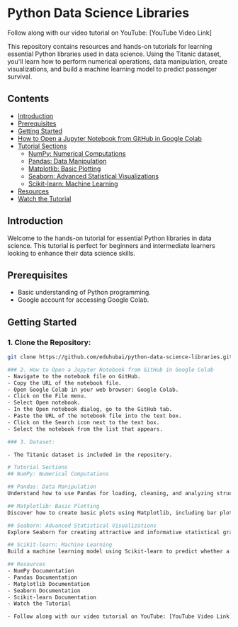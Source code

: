 # Python Data Science Libraries

Follow along with our video tutorial on YouTube: [YouTube Video Link]

This repository contains resources and hands-on tutorials for learning essential Python libraries used in data science. Using the Titanic dataset, you'll learn how to perform numerical operations, data manipulation, create visualizations, and build a machine learning model to predict passenger survival.

## Contents

- [Introduction](#introduction)
- [Prerequisites](#prerequisites)
- [Getting Started](#getting-started)
- [How to Open a Jupyter Notebook from GitHub in Google Colab](#how-to-open-a-jupyter-notebook-from-github-in-google-colab)
- [Tutorial Sections](#tutorial-sections)
  - [NumPy: Numerical Computations](#numpy-numerical-computations)
  - [Pandas: Data Manipulation](#pandas-data-manipulation)
  - [Matplotlib: Basic Plotting](#matplotlib-basic-plotting)
  - [Seaborn: Advanced Statistical Visualizations](#seaborn-advanced-statistical-visualizations)
  - [Scikit-learn: Machine Learning](#scikit-learn-machine-learning)
- [Resources](#resources)
- [Watch the Tutorial](#watch-the-tutorial)

## Introduction

Welcome to the hands-on tutorial for essential Python libraries in data science. This tutorial is perfect for beginners and intermediate learners looking to enhance their data science skills.

## Prerequisites

- Basic understanding of Python programming.
- Google account for accessing Google Colab.

## Getting Started

### 1. Clone the Repository:
   ```sh
   git clone https://github.com/eduhubai/python-data-science-libraries.git

### 2. How to Open a Jupyter Notebook from GitHub in Google Colab
  - Navigate to the notebook file on GitHub.
  - Copy the URL of the notebook file.
  - Open Google Colab in your web browser: Google Colab.
  - Click on the File menu.
  - Select Open notebook.
  - In the Open notebook dialog, go to the GitHub tab.
  - Paste the URL of the notebook file into the text box.
  - Click on the Search icon next to the text box.
  - Select the notebook from the list that appears.

### 3. Dataset:

- The Titanic dataset is included in the repository.

# Tutorial Sections
## NumPy: Numerical Computations

## Pandas: Data Manipulation
Understand how to use Pandas for loading, cleaning, and analyzing structured data.

## Matplotlib: Basic Plotting
Discover how to create basic plots using Matplotlib, including bar plots and histograms.

## Seaborn: Advanced Statistical Visualizations
Explore Seaborn for creating attractive and informative statistical graphics.

## Scikit-learn: Machine Learning
Build a machine learning model using Scikit-learn to predict whether a passenger survived the Titanic disaster.

## Resources
- NumPy Documentation
- Pandas Documentation
- Matplotlib Documentation
- Seaborn Documentation
- Scikit-learn Documentation
- Watch the Tutorial

- Follow along with our video tutorial on YouTube: [YouTube Video Link]

